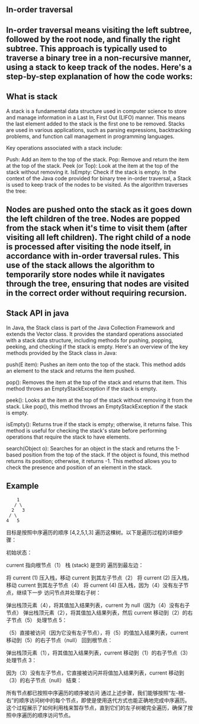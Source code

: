 ## In-order traversal
In-order traversal means visiting the **left** subtree, followed by the **root** node, and finally the **right** subtree. This approach is typically used to traverse a binary tree in a **non-recursive** manner, using a stack to keep track of the nodes. Here's a step-by-step explanation of how the code works:
---
## What is stack
A stack is a fundamental data structure used in computer science to store and manage information in a Last In, First Out (LIFO) manner. This means the last element added to the stack is the first one to be removed. Stacks are used in various applications, such as parsing expressions, backtracking problems, and function call management in programming languages.

Key operations associated with a stack include:

Push: Add an item to the top of the stack.
Pop: Remove and return the item at the top of the stack.
Peek (or Top): Look at the item at the top of the stack without removing it.
IsEmpty: Check if the stack is empty.
In the context of the Java code provided for binary tree in-order traversal, a Stack<TreeNode> is used to keep track of the nodes to be visited. As the algorithm traverses the tree:

Nodes are pushed onto the stack as it goes down the left children of the tree.
Nodes are popped from the stack when it's time to visit them (after visiting all left children).
The right child of a node is processed after visiting the node itself, in accordance with in-order traversal rules.
This use of the stack allows the algorithm to temporarily store nodes while it navigates through the tree, ensuring that nodes are visited in the correct order without requiring recursion.
---
## Stack API in java
In Java, the Stack class is part of the Java Collection Framework and extends the Vector class. It provides the standard operations associated with a stack data structure, including methods for pushing, popping, peeking, and checking if the stack is empty. Here's an overview of the key methods provided by the Stack<E> class in Java:

push(E item): Pushes an item onto the top of the stack. This method adds an element to the stack and returns the item pushed.

pop(): Removes the item at the top of the stack and returns that item. This method throws an EmptyStackException if the stack is empty.

peek(): Looks at the item at the top of the stack without removing it from the stack. Like pop(), this method throws an EmptyStackException if the stack is empty.

isEmpty(): Returns true if the stack is empty; otherwise, it returns false. This method is useful for checking the stack's state before performing operations that require the stack to have elements.

search(Object o): Searches for an object in the stack and returns the 1-based position from the top of the stack. If the object is found, this method returns its position; otherwise, it returns -1. This method allows you to check the presence and position of an element in the stack.

## Example
```
    1
   / \
  2   3
 / \
4   5
```
目标是按照中序遍历的顺序 [4,2,5,1,3] 遍历这棵树。以下是遍历过程的详细步骤：

初始状态：

current 指向根节点（1）
栈 (stack) 是空的
遍历到最左边：

将 current (1) 压入栈，移动 current 到其左子节点（2）
将 current (2) 压入栈，移动 current 到其左子节点（4）
将 current (4) 压入栈，因为（4）没有左子节点，继续下一步
访问节点并处理右子树：

弹出栈顶元素（4），将其值加入结果列表，current 为 null（因为（4）没有右子节点）
弹出栈顶元素（2），将其值加入结果列表，然后 current 移动到（2）的右子节点（5）
处理节点 5：

（5）直接被访问（因为它没有左子节点），将（5）的值加入结果列表，current 移动到（5）的右子节点（null）
回到根节点：

弹出栈顶元素（1），将其值加入结果列表，current 移动到（1）的右子节点（3）
处理节点 3：

因为（3）没有左子节点，它直接被访问并将值加入结果列表，current 移动到（3）的右子节点（null）
结束：

所有节点都已按照中序遍历的顺序被访问
通过上述步骤，我们能够按照“左-根-右”的顺序访问树中的每个节点，即使是使用迭代方式也能正确地完成中序遍历。这个过程展示了如何利用栈来暂存节点，直到它们的左子树被完全遍历，确保了按照中序遍历的顺序访问节点。





